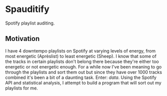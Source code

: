 # Spauditify

Spotify playlist auditing.

## Motivation

I have 4 downtempo playlists on Spotify at varying levels of energy, from most
energetic (Aprèslist) to least energetic (Sheep). I know that some of the tracks
in certain playlists don't belong there because they're either too energetic or
not energetic enough. For a while now I've been meaning to go through the
playlists and sort them out but since they have over 1000 tracks combined it's
been a bit of a daunting task. Enter: *data*. Using the Spotify API and
statistical analysis, I attempt to build a program that will sort out my
playlists for me.

